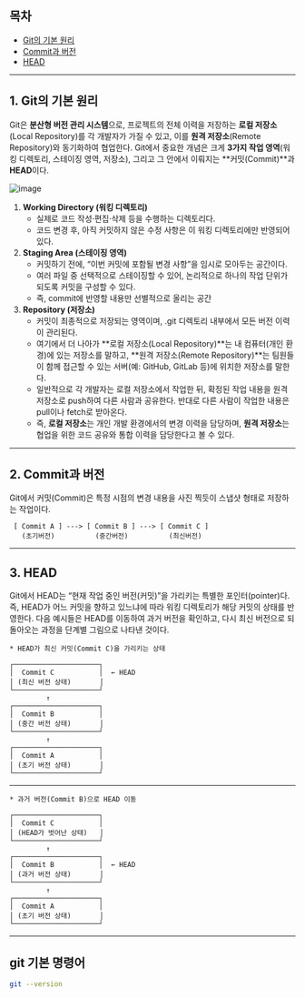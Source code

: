 ## 목차
- [Git의 기본 원리](#Git의-기본-원리)
- [Commit과 버전](#Commit과-버전)
- [HEAD](#3.-HEAD)

---

## 1. Git의 기본 원리
Git은 **분산형 버전 관리 시스템**으로, 
프로젝트의 전체 이력을 저장하는 **로컬 저장소**(Local Repository)를 각 개발자가 가질 수 있고, 
이를 **원격 저장소**(Remote Repository)와 동기화하여 협업한다. 
Git에서 중요한 개념은 크게 **3가지 작업 영역**(워킹 디렉토리, 스테이징 영역, 저장소), 
그리고 그 안에서 이뤄지는 **커밋(Commit)**과 **HEAD**이다.

![image](https://github.com/user-attachments/assets/f12780bb-8a22-4da0-9a77-c7e2b6aa7516)

1. **Working Directory (워킹 디렉토리)**
    - 실제로 코드 작성·편집·삭제 등을 수행하는 디렉토리다.
    - 코드 변경 후, 아직 커밋하지 않은 수정 사항은 이 워킹 디렉토리에만 반영되어 있다.
2. **Staging Area (스테이징 영역)**
    - 커밋하기 전에, “이번 커밋에 포함될 변경 사항”을 임시로 모아두는 공간이다.
    - 여러 파일 중 선택적으로 스테이징할 수 있어, 논리적으로 하나의 작업 단위가 되도록 커밋을 구성할 수 있다.
    - 즉, commit에 반영할 내용만 선별적으로 올리는 공간
3. **Repository (저장소)**
    - 커밋이 최종적으로 저장되는 영역이며, .git 디렉토리 내부에서 모든 버전 이력이 관리된다.
    - 여기에서 더 나아가 **로컬 저장소(Local Repository)**는 내 컴퓨터(개인 환경)에 있는 저장소를 말하고, **원격 저장소(Remote Repository)**는 팀원들이 함께 접근할 수 있는 서버(예: GitHub, GitLab 등)에 위치한 저장소를 말한다.
    - 일반적으로 각 개발자는 로컬 저장소에서 작업한 뒤, 확정된 작업 내용을 원격 저장소로 push하여 다른 사람과 공유한다. 반대로 다른 사람이 작업한 내용은 pull이나 fetch로 받아온다.
    - 즉, **로컬 저장소**는 개인 개발 환경에서의 변경 이력을 담당하며, **원격 저장소**는 협업을 위한 코드 공유와 통합 이력을 담당한다고 볼 수 있다.

---

## 2. Commit과 버전
Git에서 커밋(Commit)은 특정 시점의 변경 내용을 사진 찍듯이 스냅샷 형태로 저장하는 작업이다. 
```
 [ Commit A ] ---> [ Commit B ] ---> [ Commit C ]
   (초기버전)          (중간버전)          (최신버전)
```

---

## 3. HEAD
Git에서 HEAD는 “현재 작업 중인 버전(커밋)”을 가리키는 특별한 포인터(pointer)다. 
즉, HEAD가 어느 커밋을 향하고 있느냐에 따라 워킹 디렉토리가 해당 커밋의 상태를 반영한다. 
다음 예시들은 HEAD를 이동하여 과거 버전을 확인하고, 
다시 최신 버전으로 되돌아오는 과정을 단계별 그림으로 나타낸 것이다.
```
* HEAD가 최신 커밋(Commit C)을 가리키는 상태

┌─────────────────────┐
│  Commit C           │  ← HEAD
│ (최신 버전 상태)       │
└─────────────────────┘
         ↑
┌─────────────────────┐
│  Commit B           │
│ (중간 버전 상태)       │
└─────────────────────┘
         ↑
┌─────────────────────┐
│  Commit A           │
│ (초기 버전 상태)       │
└─────────────────────┘
```
---
```
* 과거 버전(Commit B)으로 HEAD 이동

┌─────────────────────┐
│  Commit C           │
│ (HEAD가 벗어난 상태)   │
└─────────────────────┘
         ↑
┌─────────────────────┐
│  Commit B           │  ← HEAD
│ (과거 버전 상태)       │
└─────────────────────┘
         ↑
┌─────────────────────┐
│  Commit A           │
│ (초기 버전 상태)       │
└─────────────────────┘
```

---

## git 기본 명령어
```bash
git --version
```




